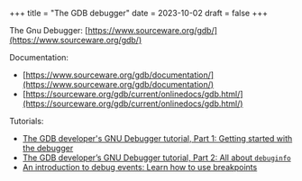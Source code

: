 +++
title = "The GDB debugger"
date = 2023-10-02
draft = false
+++

The Gnu Debugger: [https://www.sourceware.org/gdb/](https://www.sourceware.org/gdb/)

Documentation:

- [https://www.sourceware.org/gdb/documentation/](https://www.sourceware.org/gdb/documentation/)
- [https://sourceware.org/gdb/current/onlinedocs/gdb.html/](https://sourceware.org/gdb/current/onlinedocs/gdb.html/)

Tutorials:

- [The GDB developer's GNU Debugger tutorial, Part 1: Getting started with the debugger](https://developers.redhat.com/blog/2021/04/30/the-gdb-developers-gnu-debugger-tutorial-part-1-getting-started-with-the-debugger)
- [The GDB developer’s GNU Debugger tutorial, Part 2: All about `debuginfo`](https://developers.redhat.com/articles/2022/01/10/gdb-developers-gnu-debugger-tutorial-part-2-all-about-debuginfo)
- [An introduction to debug events: Learn how to use breakpoints](https://developers.redhat.com/articles/2022/11/08/introduction-debug-events-learn-how-use-breakpoints)

